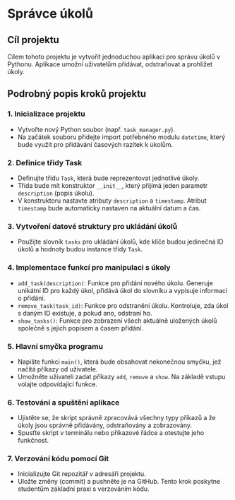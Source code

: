# Správce úkolů

## Cíl projektu
Cílem tohoto projektu je vytvořit jednoduchou aplikaci pro správu úkolů v Pythonu. Aplikace umožní uživatelům přidávat, odstraňovat a prohlížet úkoly.

## Podrobný popis kroků projektu

### 1. Inicializace projektu
- Vytvořte nový Python soubor (např. `task_manager.py`).
- Na začátek souboru přidejte import potřebného modulu `datetime`, který bude využit pro přidávání časových razítek k úkolům.

### 2. Definice třídy Task
- Definujte třídu `Task`, která bude reprezentovat jednotlivé úkoly.
- Třída bude mít konstruktor `__init__`, který přijímá jeden parametr `description` (popis úkolu).
- V konstruktoru nastavte atributy `description` a `timestamp`. Atribut `timestamp` bude automaticky nastaven na aktuální datum a čas.

### 3. Vytvoření datové struktury pro ukládání úkolů
- Použijte slovník `tasks` pro ukládání úkolů, kde klíče budou jedinečná ID úkolů a hodnoty budou instance třídy `Task`.

### 4. Implementace funkcí pro manipulaci s úkoly
- `add_task(description)`: Funkce pro přidání nového úkolu. Generuje unikátní ID pro každý úkol, přidává úkol do slovníku a vypisuje informaci o přidání.
- `remove_task(task_id)`: Funkce pro odstranění úkolu. Kontroluje, zda úkol s daným ID existuje, a pokud ano, odstraní ho.
- `show_tasks()`: Funkce pro zobrazení všech aktuálně uložených úkolů společně s jejich popisem a časem přidání.

### 5. Hlavní smyčka programu
- Napište funkci `main()`, která bude obsahovat nekonečnou smyčku, jež načítá příkazy od uživatele.
- Umožněte uživateli zadat příkazy `add`, `remove` a `show`. Na základě vstupu volajte odpovídající funkce.

### 6. Testování a spuštění aplikace
- Ujistěte se, že skript správně zpracovává všechny typy příkazů a že úkoly jsou správně přidávány, odstraňovány a zobrazovány.
- Spusťte skript v terminálu nebo příkazové řádce a otestujte jeho funkčnost.

### 7. Verzování kódu pomocí Git
- Inicializujte Git repozitář v adresáři projektu.
- Uložte změny (commit) a pushněte je na GitHub. Tento krok poskytne studentům základní praxi s verzováním kódu.

